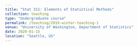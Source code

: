 ```yaml
---
title: "Stat 311: Elements of Statistical Methods"
collection: teaching
type: "Undergraduate course"
permalink: /teaching/2019-winter-teaching-1
venue: "University of Washington, Department of Statistics"
date: 2020-01-15
location: "Seattle, US"
---
```

